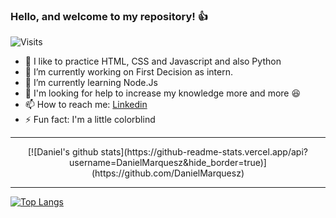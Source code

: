 ### Hello, and welcome to my repository! :+1:
![Visits](https://komarev.com/ghpvc/?username=your-github-DanielMarquesz&style=flat-square)

- :speak_no_evil: I like to practice HTML, CSS and Javascript and also Python
- 🔭 I’m currently working on First Decision as intern.
- 🌱 I’m currently learning Node.Js
- 🤔 I'm looking for help to increase my knowledge more and more :satisfied:
- 📫 How to reach me: [Linkedin](https://www.linkedin.com/in/daniel-marque-dev/)
- ⚡ Fun fact: I'm a little colorblind

<hr>
<div align="center">
[![Daniel's github stats](https://github-readme-stats.vercel.app/api?username=DanielMarquesz&hide_border=true)](https://github.com/DanielMarquesz)
</div>
<hr>

[![Top Langs](https://github-readme-stats.vercel.app/api/top-langs/?username=DanielMarquesz&hide_border=true)](https://github.com/anuraghazra/github-readme-stats)
